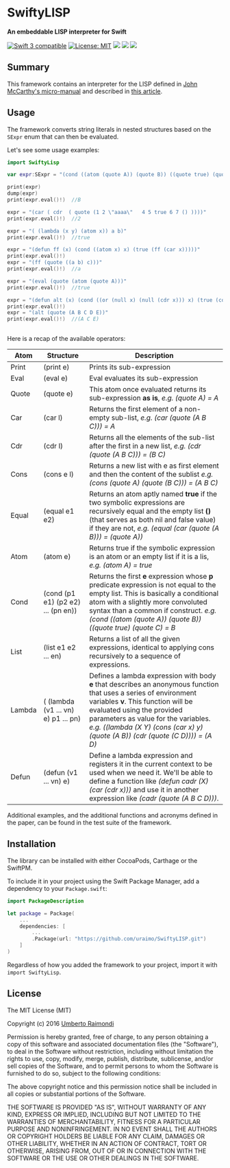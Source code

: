 # SwiftyLISP

**An embeddable LISP interpreter for Swift**

<p>
<a href="https://developer.apple.com/swift"><img src="https://img.shields.io/badge/Swift-3.x-orange.svg?style=flat" alt="Swift 3 compatible" /></a>
<a href="https://raw.githubusercontent.com/uraimo/Bitter/master/LICENSE"><img src="http://img.shields.io/badge/license-MIT-blue.svg?style=flat" alt="License: MIT" /></a>
<a href="https://github.com/apple/swift-package-manager"><img src="https://img.shields.io/badge/Swift%20Package%20Manager-compatible-brightgreen.svg"/></a>
<a href="https://github.com/Carthage/Carthage"><img src="https://img.shields.io/badge/Carthage-compatible-brightgreen.svg"/></a>
<a href="https://cocoapods.org/pods/SwiftyLISP"><img src="https://img.shields.io/cocoapods/v/SwiftyLisp.svg"/></a>
</p>

## Summary

This framework contains an interpreter for the LISP defined in [John McCarthy's micro-manual](https://www.uraimo.com/files/MicroManual-LISP.pdf) and described in [this article](https://www.uraimo.com/2017/02/05/building-a-lisp-from-scratch-with-swift/).

## Usage

The framework converts string literals in nested structures based on the `SExpr` enum that can then be evaluated.

Let's see some usage examples:

```swift
import SwiftyLisp

var expr:SExpr = "(cond ((atom (quote A)) (quote B)) ((quote true) (quote C)))"

print(expr)
dump(expr)
print(expr.eval()!)  //B

expr = "(car ( cdr  ( quote (1 2 \"aaaa\"   4 5 true 6 7 () ))))"
print(expr.eval()!)  //2

expr = "( (lambda (x y) (atom x)) a b)" 
print(expr.eval()!)  //true

expr = "(defun ff (x) (cond ((atom x) x) (true (ff (car x)))))"
print(expr.eval()!)
expr = "(ff (quote ((a b) c)))"
print(expr.eval()!)  //a

expr = "(eval (quote (atom (quote A)))"
print(expr.eval()!)  //true

expr = "(defun alt (x) (cond ((or (null x) (null (cdr x))) x) (true (cons (car x) (alt (cddr x))))))"
print(expr.eval()!)
expr = "(alt (quote (A B C D E))"
print(expr.eval()!)  //(A C E)
 
```

Here is a recap of the available operators:

| Atom | Structure | Description |
|------|-----|---------|
| Print    | (print e) | Prints its sub-expression |
| Eval     | (eval e) | Eval evaluates its sub-expression |
| Quote    | (quote e) | This atom once evaluated returns its sub-expression **as is**, _e.g. (quote A) = A_ |
| Car | (car l) | Returns the first element of a non-empty sub-list, _e.g. (car (quote (A B C))) = A_ |
| Cdr | (cdr l) | Returns all the elements of the sub-list after the first in a new list, _e.g. (cdr (quote (A B C))) = (B C)_ |
| Cons | (cons e l) | Returns a new list with e as first element and then the content of the sublist _e.g. (cons (quote A) (quote (B C))) = (A B C)_ |
| Equal | (equal e1 e2) | Returns an atom aptly named **true** if the two symbolic expressions are recursively equal and the empty list **()** (that serves as both nil and false value) if they are not, _e.g. (equal (car (quote (A B))) = (quote A))_ |
| Atom | (atom e) | Returns true if the symbolic expression is an atom or an empty list if it is a lis, _e.g. (atom A) = true_ |
| Cond | (cond (p1 e1) (p2 e2) ... (pn en)) | Returns the first **e** expression whose **p** predicate expression is not equal to the empty list. This is basically a conditional atom with a slightly more convoluted syntax than a common if construct. _e.g. (cond ((atom (quote A)) (quote B)) ((quote true) (quote C) = B_ |
| List | (list e1 e2 ... en) | Returns a list of all the given expressions, identical to applying cons recursively to a sequence of expressions. |
| Lambda | ( (lambda (v1 ... vn) e) p1 ... pn) | Defines a lambda expression with body **e** that describes an anonymous function that uses a series of environment variables **v**. This function will be evaluated using the provided parameters as value for the variables. _e.g. ((lambda (X Y) (cons (car x) y) (quote (A B)) (cdr (quote (C D)))) = (A D)_ |
| Defun | (defun <name> (v1 ... vn) e) | Define a lambda expression and registers it in the current context to be used when we need it. We'll be able to define a function like _(defun cadr (X) (car (cdr x)))_  and use it in another expression like _(cadr (quote (A B C D)))_. |

Additional examples, and the additional functions and acronyms defined in the paper, can be found in the test suite of the framework.

## Installation

The library can be installed with either CocoaPods, Carthage or the SwiftPM.

To include it in your project using the Swift Package Manager, add a dependency to your `Package.swift`:

```swift
import PackageDescription

let package = Package(
    ...
    dependencies: [
        ...
        .Package(url: "https://github.com/uraimo/SwiftyLISP.git")
    ]
)
```

Regardless of how you added the framework to your project, import it with `import SwiftyLisp`. 

## License

The MIT License (MIT)

Copyright (c) 2016 [Umberto Raimondi](https://www.uraimo.com)

Permission is hereby granted, free of charge, to any person obtaining a copy
of this software and associated documentation files (the "Software"), to deal
in the Software without restriction, including without limitation the rights
to use, copy, modify, merge, publish, distribute, sublicense, and/or sell
copies of the Software, and to permit persons to whom the Software is
furnished to do so, subject to the following conditions:

The above copyright notice and this permission notice shall be included in all
copies or substantial portions of the Software.

THE SOFTWARE IS PROVIDED "AS IS", WITHOUT WARRANTY OF ANY KIND, EXPRESS OR
IMPLIED, INCLUDING BUT NOT LIMITED TO THE WARRANTIES OF MERCHANTABILITY,
FITNESS FOR A PARTICULAR PURPOSE AND NONINFRINGEMENT. IN NO EVENT SHALL THE
AUTHORS OR COPYRIGHT HOLDERS BE LIABLE FOR ANY CLAIM, DAMAGES OR OTHER
LIABILITY, WHETHER IN AN ACTION OF CONTRACT, TORT OR OTHERWISE, ARISING FROM,
OUT OF OR IN CONNECTION WITH THE SOFTWARE OR THE USE OR OTHER DEALINGS IN THE
SOFTWARE.

